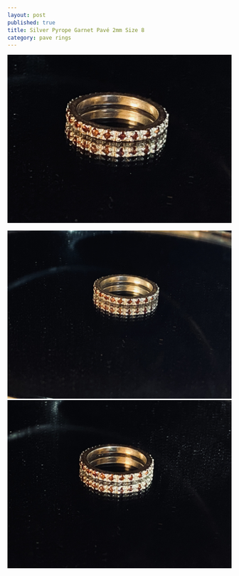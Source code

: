 ```yaml
---
layout: post
published: true
title: Silver Pyrope Garnet Pavé 2mm Size 8
category: pave rings
---
```

![pave_silver_pyropegarnet_8-0.jpg](/images/jewelry/rings/pave_silver_pyropegarnet_8-0.jpg)
<!--more-->
![pave_silver_pyropegarnet_8-1.jpg](/images/jewelry/rings/pave_silver_pyropegarnet_8-1.jpg)
![pave_silver_pyropegarnet_8-2.jpg](/images/jewelry/rings/pave_silver_pyropegarnet_8-2.jpg)
